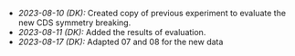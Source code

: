 * *2023-08-10 (DK):* Created copy of previous experiment to evaluate the new CDS symmetry breaking.
* *2023-08-11 (DK):* Added the results of evaluation.
* *2023-08-17 (DK):* Adapted 07 and 08 for the new data